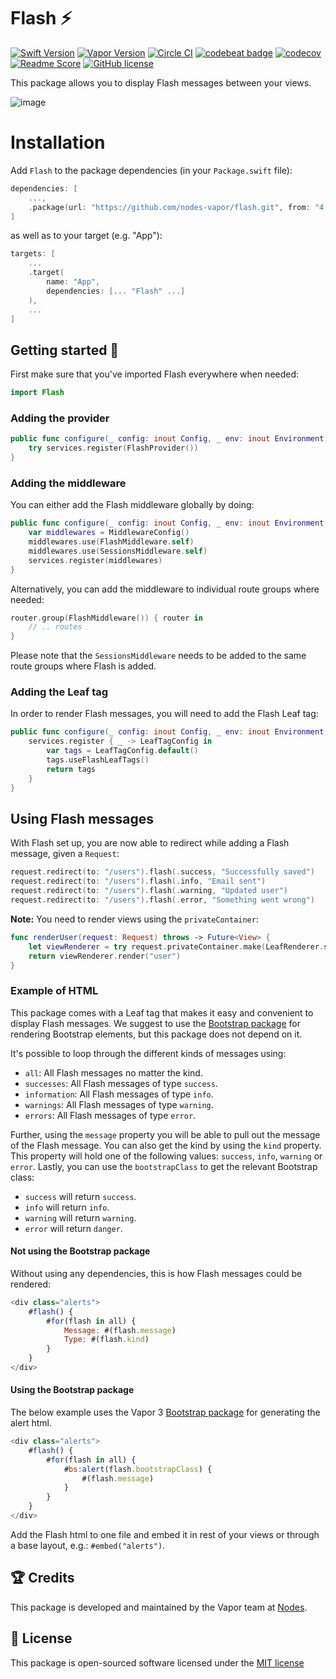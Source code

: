# Flash ⚡️
[![Swift Version](https://img.shields.io/badge/Swift-4.1-brightgreen.svg)](http://swift.org)
[![Vapor Version](https://img.shields.io/badge/Vapor-3-30B6FC.svg)](http://vapor.codes)
[![Circle CI](https://circleci.com/gh/nodes-vapor/flash/tree/master.svg?style=shield)](https://circleci.com/gh/nodes-vapor/flash)
[![codebeat badge](https://codebeat.co/badges/10cffe07-3d4f-420c-adb9-a98529671bfa)](https://codebeat.co/projects/github-com-nodes-vapor-flash-master)
[![codecov](https://codecov.io/gh/nodes-vapor/flash/branch/master/graph/badge.svg)](https://codecov.io/gh/nodes-vapor/flash)
[![Readme Score](http://readme-score-api.herokuapp.com/score.svg?url=https://github.com/nodes-vapor/flash)](http://clayallsopp.github.io/readme-score?url=https://github.com/nodes-vapor/flash)
[![GitHub license](https://img.shields.io/badge/license-MIT-blue.svg)](https://raw.githubusercontent.com/nodes-vapor/flash/master/LICENSE)

This package allows you to display Flash messages between your views.

![image](https://github.com/nodes-vapor/flash/blob/master/flash.png)

# Installation

Add `Flash` to the package dependencies (in your `Package.swift` file):

```swift
dependencies: [
    ...,
    .package(url: "https://github.com/nodes-vapor/flash.git", from: "4.0.0")
]
```

as well as to your target (e.g. "App"):

```swift
targets: [
    ...
    .target(
        name: "App",
        dependencies: [... "Flash" ...]
    ),
    ...
]
```

## Getting started 🚀

First make sure that you've imported Flash everywhere when needed:

```swift
import Flash
```

### Adding the provider

```swift
public func configure(_ config: inout Config, _ env: inout Environment, _ services: inout Services) throws {
    try services.register(FlashProvider())
}
```

### Adding the middleware

You can either add the Flash middleware globally by doing:

```swift
public func configure(_ config: inout Config, _ env: inout Environment, _ services: inout Services) throws {
    var middlewares = MiddlewareConfig()
    middlewares.use(FlashMiddleware.self)
    middlewares.use(SessionsMiddleware.self)
    services.register(middlewares)
}
```

Alternatively, you can add the middleware to individual route groups where needed:

```swift
router.group(FlashMiddleware()) { router in
    // .. routes
}
```

Please note that the `SessionsMiddleware` needs to be added to the same route groups where Flash is added.

### Adding the Leaf tag

In order to render Flash messages, you will need to add the Flash Leaf tag:

```swift
public func configure(_ config: inout Config, _ env: inout Environment, _ services: inout Services) throws {
    services.register { _ -> LeafTagConfig in
        var tags = LeafTagConfig.default()
        tags.useFlashLeafTags()
        return tags
    }
}
```

## Using Flash messages

With Flash set up, you are now able to redirect while adding a Flash message, given a `Request`:

```swift
request.redirect(to: "/users").flash(.success, "Successfully saved")
request.redirect(to: "/users").flash(.info, "Email sent")
request.redirect(to: "/users").flash(.warning, "Updated user")
request.redirect(to: "/users").flash(.error, "Something went wrong")
```

**Note:** You need to render views using the `privateContainer`:
```swift
func renderUser(request: Request) throws -> Future<View> {
    let viewRenderer = try request.privateContainer.make(LeafRenderer.self)
    return viewRenderer.render("user")
}
```

### Example of HTML

This package comes with a Leaf tag that makes it easy and convenient to display Flash messages. We suggest to use the [Bootstrap package](https://github.com/nodes-vapor/bootstrap) for rendering Bootstrap elements, but this package does not depend on it.

It's possible to loop through the different kinds of messages using:

- `all`: All Flash messages no matter the kind.
- `successes`: All Flash messages of type `success`.
- `information`: All Flash messages of type `info`.
- `warnings`: All Flash messages of type `warning`.
- `errors`: All Flash messages of type `error`.

Further, using the `message` property you will be able to pull out the message of the Flash message. You can also get the kind by using the `kind` property. This property will hold one of the following values: `success`, `info`, `warning` or `error`. Lastly, you can use the `bootstrapClass` to get the relevant Bootstrap class:

- `success` will return `success`.
- `info` will return `info`.
- `warning` will return `warning`.
- `error` will return `danger`.

#### Not using the Bootstrap package

Without using any dependencies, this is how Flash messages could be rendered:

```javascript
<div class="alerts">
    #flash() {
        #for(flash in all) {
            Message: #(flash.message)
            Type: #(flash.kind)
        }
    }
</div>
```

#### Using the Bootstrap package

The below example uses the Vapor 3 [Bootstrap package](https://github.com/nodes-vapor/bootstrap) for generating the alert html.

```javascript
<div class="alerts">
    #flash() {
        #for(flash in all) {
            #bs:alert(flash.bootstrapClass) {
                #(flash.message)
            }
        }
    }
</div>

```

Add the Flash html to one file and embed it in rest of your views or through a base layout, e.g.: `#embed("alerts")`.

## 🏆 Credits

This package is developed and maintained by the Vapor team at [Nodes](https://www.nodesagency.com).

## 📄 License

This package is open-sourced software licensed under the [MIT license](http://opensource.org/licenses/MIT)
